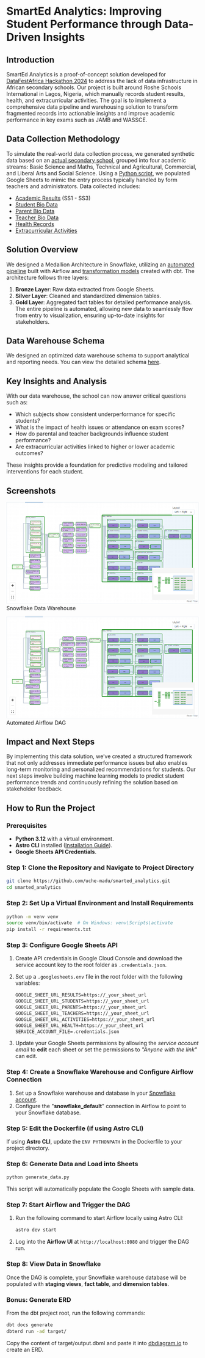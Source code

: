 # SmartEd Analytics: Improving Student Performance through Data-Driven Insights
## Introduction
SmartEd Analytics is a proof-of-concept solution developed for [DataFestAfrica Hackathon 2024](https://portfolio.diceytech.co.uk/project-opportunity/1727715039866x124628249482625020) to address the lack of data infrastructure in African secondary schools. Our project is built around Roshe Schools International [](https://roshallomschools.com/secondary-school/academics/sss-senior-secondary-school/) in Lagos, Nigeria, which manually records student results, health, and extracurricular activities. The goal is to implement a comprehensive data pipeline and warehousing solution to transform fragmented records into actionable insights and improve academic performance in key exams such as JAMB and WASSCE.

## Data Collection Methodology
To simulate the real-world data collection process, we generated synthetic data based on an [actual secondary school](https://roshallomschools.com/secondary-school/academics/sss-senior-secondary-school/), grouped into four academic streams: Basic Science and Maths, Technical and Agricultural, Commercial, and Liberal Arts and Social Science. Using a [Python script](https://github.com/uche-madu/smarted_analytics/blob/main/generate_data.py), we populated Google Sheets to mimic the entry process typically handled by form teachers and administrators. Data collected includes:

- [Academic Results](https://docs.google.com/spreadsheets/d/1FnoP8w1nzwH8z0WwLClakpvu4HK-heagXR5eQ9izdys/edit?gid=1746057588#gid=1746057588) (SS1 - SS3)
- [Student Bio Data](https://docs.google.com/spreadsheets/d/1VI3wiL3kecKAgL1Tnv6iWBFGxn6pQDYocQAYGGqG-P0/edit?gid=397552977#gid=397552977)
- [Parent Bio Data](https://docs.google.com/spreadsheets/d/10L03aVGbMIyLtVGumX58y1k4PfPe8NwtZH-K6nBXLOU/edit?gid=2000885865#gid=2000885865)
- [Teacher Bio Data](https://docs.google.com/spreadsheets/d/1P8gBY1106mxmJQZdW-emz1q5v0vkfUrEwlp2xhXbWu8/edit?gid=266312471#gid=266312471)
- [Health Records](https://docs.google.com/spreadsheets/d/1x8JAm6UYR5zSUnOXdMbKr4MvqCcmNl-urxvW03QJjEc/edit?gid=848574373#gid=848574373)
- [Extracurricular Activities](https://docs.google.com/spreadsheets/d/1ak_D4hTLtbL5Ru-7h3yrSTUGNUJPM-0hKlbD3LTuvOU/edit?gid=194248919#gid=194248919)

## Solution Overview
We designed a Medallion Architecture in Snowflake, utilizing an [automated pipeline](https://github.com/uche-madu/smarted_analytics/blob/main/dags/exam_records_dags.py) built with Airflow and [transformation models](https://github.com/uche-madu/smarted_analytics/tree/main/dags/dbt/roshe_schools_analytics) created with dbt. The architecture follows three layers:

1. **Bronze Layer**: Raw data extracted from Google Sheets.
2. **Silver Layer**: Cleaned and standardized dimension tables.
3. **Gold Layer**: Aggregated fact tables for detailed performance analysis.
The entire pipeline is automated, allowing new data to seamlessly flow from entry to visualization, ensuring up-to-date insights for stakeholders.

## Data Warehouse Schema
We designed an optimized data warehouse schema to support analytical and reporting needs. You can view the detailed schema [here](https://dbdocs.io/dreemer6/SmartEd-Data-Warehouse-Design).

## Key Insights and Analysis
With our data warehouse, the school can now answer critical questions such as:

- Which subjects show consistent underperformance for specific students?
- What is the impact of health issues or attendance on exam scores?
- How do parental and teacher backgrounds influence student performance?
- Are extracurricular activities linked to higher or lower academic outcomes?

These insights provide a foundation for predictive modeling and tailored interventions for each student.

## Screenshots
![Snowflake](https://github.com/uche-madu/smarted_analytics/blob/main/images/airflow_dag_screenshot.png)
Snowflake Data Warehouse

![Airflow](https://github.com/uche-madu/smarted_analytics/blob/main/images/airflow_dag_screenshot.png)
Automated Airflow DAG

## Impact and Next Steps
By implementing this data solution, we’ve created a structured framework that not only addresses immediate performance issues but also enables long-term monitoring and personalized recommendations for students. Our next steps involve building machine learning models to predict student performance trends and continuously refining the solution based on stakeholder feedback.


## How to Run the Project
### Prerequisites
- **Python 3.12** with a virtual environment.
- **Astro CLI** installed ([Installation Guide](https://www.astronomer.io/docs/astro/cli/install-cli)).
- **Google Sheets API Credentials**.

### Step 1: Clone the Repository and Navigate to Project Directory
```bash
git clone https://github.com/uche-madu/smarted_analytics.git
cd smarted_analytics
```

### Step 2: Set Up a Virtual Environment and Install Requirements
```bash
python -m venv venv
source venv/bin/activate  # On Windows: venv\Scripts\activate
pip install -r requirements.txt
```
### Step 3: Configure Google Sheets API
1. Create API credentials in Google Cloud Console and download the service account key to the root folder as `.credentials.json`.
2. Set up a `.googlesheets.env` file in the root folder with the following variables:

    ```env
    GOOGLE_SHEET_URL_RESULTS=https://_your_sheet_url
    GOOGLE_SHEET_URL_STUDENTS=https://_your_sheet_url
    GOOGLE_SHEET_URL_PARENTS=https://_your_sheet_url
    GOOGLE_SHEET_URL_TEACHERS=https://_your_sheet_url
    GOOGLE_SHEET_URL_ACTIVITIES=https://_your_sheet_url
    GOOGLE_SHEET_URL_HEALTH=https://_your_sheet_url
    SERVICE_ACCOUNT_FILE=.credentials.json
    ```
3. Update your Google Sheets permissions by allowing the *service account email* to **edit** each sheet or set the permissions to *"Anyone with the link"* can edit.

### Step 4: Create a Snowflake Warehouse and Configure Airflow Connection
1. Set up a Snowflake warehouse and database in your [Snowflake account](https://signup.snowflake.com/).
2. Configure the "**snowflake_default**" connection in Airflow to point to your Snowflake database.

### Step 5: Edit the Dockerfile (if using Astro CLI)
If using **Astro CLI**, update the `ENV PYTHONPATH` in the Dockerfile to your project directory.

### Step 6: Generate Data and Load into Sheets
```bash
python generate_data.py
```
This script will automatically populate the Google Sheets with sample data.

### Step 7: Start Airflow and Trigger the DAG
1. Run the following command to start Airflow locally using Astro CLI:
    ```bash
    astro dev start
    ```
2. Log into the **Airflow UI** at `http://localhost:8080` and trigger the DAG run.

### Step 8: View Data in Snowflake
Once the DAG is complete, your Snowflake warehouse database will be populated with **staging views**, **fact table**, and **dimension tables**.

### Bonus: Generate ERD
From the dbt project root, run the following commands:
```bash
dbt docs generate
dbterd run -ad target/
```
Copy the content of target/output.dbml and paste it into [dbdiagram.io](https://dbdiagram.io) to create an ERD.

